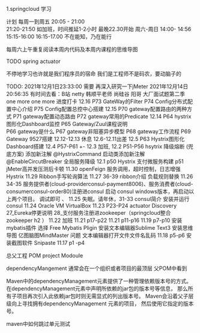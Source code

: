 1.springcloud 学习  

计划  每周一到周五  20:05 - 21:00   
                  21:20-21:50
                  如加班，时间推延1-2小时 最晚22.30开始
      周六-周日
      14:00- 14:56
      15:15-16:00
      16:15-17.00
   不在能知，乃在能行
   
   每周六上午重复阅读本周内代码及本周内课程的思维导图
   
   TODO spring actuator
    
   不停地学习也许就是我们程序员的宿命
   我们是工程师不是码农，要动脑子的
   
   TODO:
   2021年12月1日23:33:00   需要 再深入研究一下jMeter
   2021年12月14日20:56:35  有时间去看：B站 netty 韩顺平老师 尚硅谷
                           阳哥 大厂面试题第二季
                           one more one more
进度打卡
    12.16   P73 GateWay的Filter
            P74 Config分布式配置中心介绍
            P75 Config配置总控中心搭建
    12.15   P70 gateway配置路由的两种方式
            P71 gateway配置动态路由
            P72 gateway常用的Predicate
    12.14   P64 hystrix图形化Dashboard监控 
            P65 Gateway/Zuul课程说明  
            P66 gateway是什么 
            P67 gateway非阻塞异步模型
            P68 gateway工作流程
            P69 Gateway 9527搭建
    12.12-12.13 休息
    12.6-12.11出差
    12.5 P63 Hystrix图形化Dashboard搭建
    12.4 P57-P61 +-
    12.3 加班,
    12.2 P51-P56  hsytrix 降级熔断 (兜底方案) 添加新注解 @HystrixCommand 启动类添加新注解 @EnableCircutBreaker 全局服务降级
    12.1   p50 Hystrix 支付微服务构建 p51 jMeter高并发压测后卡顿
    11.30  openFeign 服务调用，超时控制，日志增强 Hystrix
    11.29 Ribbon手写轮询算法
    11.27 36-39 ribbon介绍 负载规则替换
    11.26 34-35 服务提供者(cloud-providerconsul-payment8006)、服务消费者(cloud-consumerconsul-order80)注册进consul
            启动 consul windows版本，再启动以上两个项目。 调试即可
     、
    11.25 失眠。请年休，31-33 consul简介 安装并运行consul
    11.24 Oracle VM VirtualBox 
    11.23 P23-P24 actuator Discovery     27_Eureka停更说明  28_支付服务注册进zookeeper（springcloud整合zookeeper h2 ）
    11.22 加班
    11.21  p17-p22
    11.21  p11-p16
    11.19  p7-p10 安装 mybatis插件 选择 Free Mybatis Pligin 安装文本编辑器Sublime Text3
                  安装思维导图 亿图脑图MindMaster
                  问题 文本编辑器打开文件文件名乱码
    11.18  p5-p6  安装截图软件 Snipaste
    11.17  p1 -p4            

总父工程
POM
 project
   Modoule

dependencyMangement  通常会在一个组织或者项目的最顶层 父POM中看到

Maven中的dependencyManagement元素提供了一种管理依赖版本号的方式。
在dependencyManagement元素中声明所依赖的jar包的版本号等信息，
那么所有子项目再次引入此依赖jar包时则无需显式的列出版本号。
Maven会沿着父子层级向上寻找拥有dependencyManagement 元素的项目，
然后使用它指定的版本号。

maven中如何跳过单元测试
